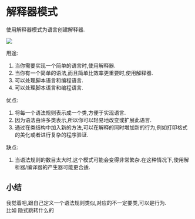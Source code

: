 # 解释器模式

使用解释器模式为语言创建解释器.  

![](http://ww3.sinaimg.cn/large/98900c07gw1f6em1ns9a8j20fm07j0t0.jpg)  

用途: 

1. 当你需要实现一个简单的语言时,使用解释器.   
2. 当你有一个简单的语法,而且简单比效率更重要时,使用解释器.    
3. 可以处理脚本语言和编程语言.  
4. 可以处理脚本语言和编程语言.  


优点:   

1. 将每一个语法规则表示成一个类,方便于实现语言.   
2. 因为语法由许多类表示,所以你可以轻易地改变或扩展此语言.  
3. 通过在类结构中加入新的方法,可以在解释的同时增加新的行为,例如打印格式的美化或者进行复杂的程序验证.  


缺点:  

1. 当语法规则的数目太大时,这个模式可能会变得非常繁杂.在这种情况下,使用解析器/编译器的产生器可能更合适.


## 小结

我觉着吧,跟自己定义一个语法规则类似,对应的不一定要类,可以是行为.  
比如  隐式跳转什么的  